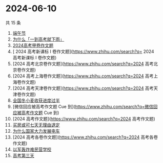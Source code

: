# 2024-06-10

共 15 条

<!-- BEGIN -->
<!-- 最后更新时间 Mon Jun 10 2024 15:10:13 GMT+0800 (China Standard Time) -->

1. [端午节](https://www.zhihu.com/search?q=端午节)
1. [为什么「一到高考就下雨」](https://www.zhihu.com/search?q=为什么「一到高考就下雨」)
1. [2024高考甲卷作文题](https://www.zhihu.com/search?q=2024高考甲卷作文题)
1. [ 2024 高考新课标 I 卷作文题](https://www.zhihu.com/search?q= 2024 高考新课标
   I 卷作文题)
1. [2024 高考北京卷作文题](https://www.zhihu.com/search?q=2024 高考北京卷作文题)
1. [2024 高考上海卷作文题](https://www.zhihu.com/search?q=2024 高考上海卷作文题)
1. [2024 高考天津卷作文题](https://www.zhihu.com/search?q=2024 高考天津卷作文题)
1. [全国冬小麦收获进度过半](https://www.zhihu.com/search?q=全国冬小麦收获进度过半)
1. [微信回应被高考作文题 Cue
   到](https://www.zhihu.com/search?q=微信回应被高考作文题 Cue 到)
1. [2024 高考作文题](https://www.zhihu.com/search?q=2024 高考作文题)
1. [买房或可七天无理由退定](https://www.zhihu.com/search?q=买房或可七天无理由退定)
1. [为什么国家大力发展电车](https://www.zhihu.com/search?q=为什么国家大力发展电车)
1. [2024 高考各卷作文题](https://www.zhihu.com/search?q=2024 高考各卷作文题)
1. [以军轰炸难民营学校](https://www.zhihu.com/search?q=以军轰炸难民营学校)
1. [高考第三天](https://www.zhihu.com/search?q=高考第三天)

<!-- END -->
